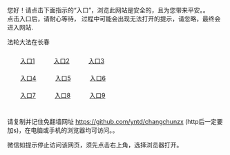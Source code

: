 您好！请点击下面指示的“入口”，浏览此网站是安全的，且为您带来平安。。 <br/>
点击入口后，请耐心等待， 过程中可能会出现无法打开的提示，请忽略，最终会进入网站. </br>

法轮大法在长春<br/>
<div style="padding:10px"><a style="margin:20px" target="_blank" href="https://dxb7k0o44j9xv.cloudfront.net/2Qpsp?pudzn" id="ccLink1" rel="nofollow">入口1</a> <a target="_blank" style="margin:20px" href="https://d2ewvwqjtry184.cloudfront.net/2Qpsp?biaoasrk" id="ccLink2" rel="nofollow">入口2</a> <a style="margin:20px" target="_blank" href="https://d1akzhnmpdcjjz.cloudfront.net/2Qpsp?hqxldysn" id="ccLink3" rel="nofollow">入口3</a></div>

<div style="padding:10px" ><a style="margin:20px" target="_blank" href="https://dxb7k0o44j9xv.cloudfront.net/2Qpsp?pudzn" id="ccLink4" rel="nofollow">入口4</a> <a style="margin:20px" href="https://d2ewvwqjtry184.cloudfront.net/2Qpsp?biaoasrk" target="_blank" id="ccLink5" rel="nofollow">入口5</a> <a style="margin:20px" href="https://d1akzhnmpdcjjz.cloudfront.net/2Qpsp?hqxldysn" target="_blank" id="ccLink6" rel="nofollow">入口6</a></div>

<div style="padding:10px"><a style="margin:20px" target="_blank" href="https://dxb7k0o44j9xv.cloudfront.net/2Qpsp?pudzn" id="ccLink7" rel="nofollow">入口7</a> <a style="margin:20px" href="https://d2ewvwqjtry184.cloudfront.net/2Qpsp?biaoasrk" target="_blank" id="ccLink8" rel="nofollow">入口8</a> <a style="margin:20px" target="_blank" href="https://d1akzhnmpdcjjz.cloudfront.net/2Qpsp?hqxldysn" id="ccLink9" rel="nofollow">入口9</a></div>

<br/>



请复制并记住免翻墙网址 https://github.com/yntd/changchunzx (http后一定要加s)，在电脑或手机的浏览器均可访问。。<br/>

微信如提示停止访问该网页，须先点击右上角，选择浏览器打开。
